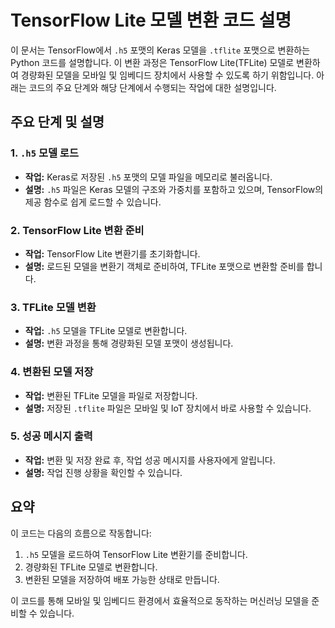 # TensorFlow Lite 모델 변환 코드 설명

이 문서는 TensorFlow에서 `.h5` 포맷의 Keras 모델을 `.tflite` 포맷으로 변환하는 Python 코드를 설명합니다. 이 변환 과정은 TensorFlow Lite(TFLite) 모델로 변환하여 경량화된 모델을 모바일 및 임베디드 장치에서 사용할 수 있도록 하기 위함입니다. 아래는 코드의 주요 단계와 해당 단계에서 수행되는 작업에 대한 설명입니다.

## 주요 단계 및 설명

### 1. `.h5` 모델 로드
- **작업:** Keras로 저장된 `.h5` 포맷의 모델 파일을 메모리로 불러옵니다.
- **설명:** `.h5` 파일은 Keras 모델의 구조와 가중치를 포함하고 있으며, TensorFlow의 제공 함수로 쉽게 로드할 수 있습니다.

### 2. TensorFlow Lite 변환 준비
- **작업:** TensorFlow Lite 변환기를 초기화합니다.
- **설명:** 로드된 모델을 변환기 객체로 준비하여, TFLite 포맷으로 변환할 준비를 합니다.

### 3. TFLite 모델 변환
- **작업:** `.h5` 모델을 TFLite 모델로 변환합니다.
- **설명:** 변환 과정을 통해 경량화된 모델 포맷이 생성됩니다.

### 4. 변환된 모델 저장
- **작업:** 변환된 TFLite 모델을 파일로 저장합니다.
- **설명:** 저장된 `.tflite` 파일은 모바일 및 IoT 장치에서 바로 사용할 수 있습니다.

### 5. 성공 메시지 출력
- **작업:** 변환 및 저장 완료 후, 작업 성공 메시지를 사용자에게 알립니다.
- **설명:** 작업 진행 상황을 확인할 수 있습니다.

## 요약
이 코드는 다음의 흐름으로 작동합니다:
1. `.h5` 모델을 로드하여 TensorFlow Lite 변환기를 준비합니다.
2. 경량화된 TFLite 모델로 변환합니다.
3. 변환된 모델을 저장하여 배포 가능한 상태로 만듭니다.

이 코드를 통해 모바일 및 임베디드 환경에서 효율적으로 동작하는 머신러닝 모델을 준비할 수 있습니다.
